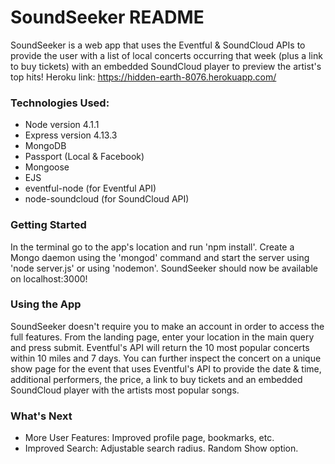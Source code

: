 # SoundSeeker README
SoundSeeker is a web app that uses the Eventful & SoundCloud APIs to provide the
user with a list of local concerts occurring that week (plus a link to buy
tickets) with an embedded SoundCloud player to preview the artist's top hits!
Heroku link: https://hidden-earth-8076.herokuapp.com/

### Technologies Used:
* Node version 4.1.1
* Express version 4.13.3
* MongoDB
* Passport (Local & Facebook)
* Mongoose
* EJS
* eventful-node (for Eventful API)
* node-soundcloud (for SoundCloud API)

### Getting Started
In the terminal go to the app's location and run 'npm install'. Create a Mongo
daemon using the 'mongod' command and start the server using 'node server.js' or
using 'nodemon'. SoundSeeker should now be available on localhost:3000!

### Using the App
SoundSeeker doesn't require you to make an account in order to access the full
features. From the landing page, enter your location in the main query and
press submit. Eventful's API will return the 10 most popular concerts within 10
miles and 7 days. You can further inspect the concert on a unique show page for
the event that uses Eventful's API to provide the date & time, additional
performers, the price, a link to buy tickets and an embedded SoundCloud player
with the artists most popular songs.

### What's Next
* More User Features: Improved profile page, bookmarks, etc.
* Improved Search: Adjustable search radius. Random Show option.
